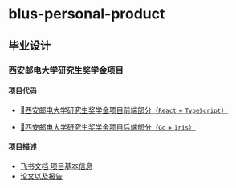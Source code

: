 # blus-personal-product

## 毕业设计

### 西安邮电大学研究生奖学金项目

#### 项目代码

- [🥇西安邮电大学研究生奖学金项目前端部分（`React` + `TypeScript`）](https://github.com/blus-personal-product/xupt-scholarship-fe)

- [📜西安邮电大学研究生奖学金项目后端部分（`Go` + `Iris`）](https://github.com/blus-personal-product/xupt-scholarship)

#### 项目描述

- [飞书文档 项目基本信息](https://zeykohfqfv.feishu.cn/wiki/wikcnYmRLrjV3biOyYI8kzjemTh)
- [论文以及报告](https://github.com/baiziyu-personal-product/docs)
